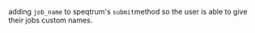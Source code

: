 adding ``job_name`` to speqtrum's ``submit``method so the user is able to give their jobs custom names.